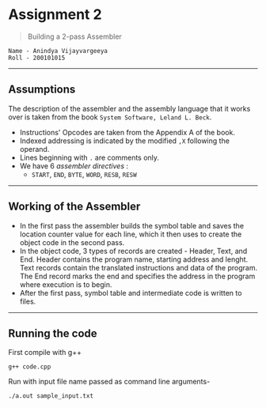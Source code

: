 # Assignment 2
> Building a 2-pass Assembler

```
Name - Anindya Vijayvargeeya
Roll - 200101015
```
---

## Assumptions
The description of the assembler and the assembly language that it works over is taken from the book `System Software, Leland L. Beck`.  

- Instructions' Opcodes are taken from the Appendix A of the book.
- Indexed addressing is indicated  by the modified `,X` following the operand.
- Lines beginning with `.` are comments only.  
- We have 6 _assembler directives_ : 
  - `START`, `END`, `BYTE`, `WORD`, `RESB`, `RESW`

---
## Working of the Assembler
- In the first pass the assembler builds the symbol table and saves the location counter value for each line, which it then uses to create the object code in the second pass.
- In the object code, 3 types of records are created - Header, Text, and End. Header contains the program name, starting address and lenght. Text records contain the translated instructions and data of the program. The End record marks the end and specifies the address in the program where execution is to begin.
- After the first pass, symbol table and intermediate code is written to files.

---
## Running the code

First compile with g++
```
g++ code.cpp
```
Run with input file name passed as command line arguments-
```
./a.out sample_input.txt
```
